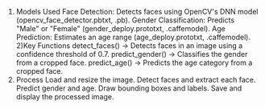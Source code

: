 1) Models Used
Face Detection: Detects faces using OpenCV's DNN model (opencv_face_detector.pbtxt, .pb).
Gender Classification: Predicts "Male" or "Female" (gender_deploy.prototxt, .caffemodel).
Age Prediction: Estimates an age range (age_deploy.prototxt, .caffemodel).
2)Key Functions
detect_faces() → Detects faces in an image using a confidence threshold of 0.7.
predict_gender() → Classifies the gender from a cropped face.
predict_age() → Predicts the age category from a cropped face.
3) Process
Load and resize the image.
Detect faces and extract each face.
Predict gender and age.
Draw bounding boxes and labels.
Save and display the processed image.
